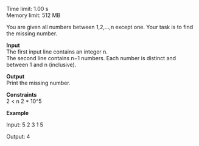 Time limit: 1.00 s  
Memory limit: 512 MB 

You are given all numbers between 1,2,…,n except one. Your task is to find the missing number.

**Input**  
The first input line contains an integer n.  
The second line contains n−1 numbers. Each number is distinct and between 1 and n (inclusive).

**Output**  
Print the missing number.

**Constraints**  
2 < n 2 * 10^5

**Example**

Input:
5
2 3 1 5

Output:
4
